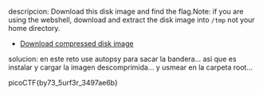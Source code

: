 descripcion:
Download this disk image and find the flag.Note: if you are using the webshell, download and extract the disk image into `/tmp` not your home directory.

- [Download compressed disk image](https://artifacts.picoctf.net/c/136/disk.flag.img.gz)

solucion:
en este reto use autopsy para sacar la bandera... asi que es instalar y cargar la imagen descomprimida... y usmear en la carpeta root...

picoCTF{by73_5urf3r_3497ae6b}